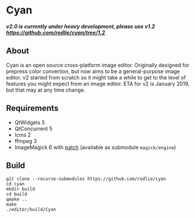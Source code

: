 # Cyan

***v2.0 is currently under heavy development, please use v1.2 https://github.com/rodlie/cyan/tree/1.2***

## About

Cyan is an open source cross-platform image editor. Originally designed for prepress color convertion, but now aims to be a general-purpose image editor. v2 started from scratch so it might take a while to get to the level of features you might expect from an image editor. ETA for v2 is January 2019, but that may at any time change.

## Requirements

 * QtWidgets 5
 * QtConcurrent 5
 * lcms 2
 * ffmpeg 3
 * ImageMagick 6 with [patch](https://github.com/rodlie/ImageMagick6/commit/dffafb716da8d31f41a2e28e1b43a74d0edeaef3) (available as submodule ``magick/engine``)

## Build

```
git clone --recurse-submodules https://github.com/rodlie/cyan
cd cyan
mkdir build
cd build
qmake ..
make
./editor/build/Cyan
```
